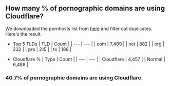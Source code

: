 ## How many % of pornographic domains are using Cloudflare?


We downloaded the pornhosts list from [here](https://mypdns.org/my-privacy-dns/porn-records) and filter out duplicates.
Here's the result.


[//]: # (start replacement)


- Top 5 TLDs
| TLD | Count |
| --- | --- |
| com | 7,409 |
| net | 882 |
| org | 232 |
| pro | 215 |
| tv | 188 |


- Cloudflare %
| Type | Count |
| --- | --- |
| Cloudflare | 4,457 |
| Normal | 6,488 |


### 40.7% of pornographic domains are using Cloudflare.